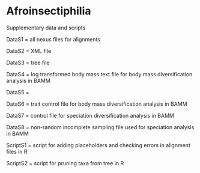 # Afroinsectiphilia

Supplementary data and scripts

DataS1 = all nexus files for alignments

DataS2 = XML file

DataS3 = tree file

DataS4 = log transformed body mass text file for body mass diversification analysis in BAMM

DataS5 = 

DataS6 = trait control file for body mass diversification analysis in BAMM

DataS7 = control file for speciation diversification analysis in BAMM

DataS8 = non-random incomplete sampling file used for speciation analysis in BAMM


ScriptS1 = script for adding placeholders and checking errors in alignment files in R

ScriptS2 = script for pruning taxa from tree in R
